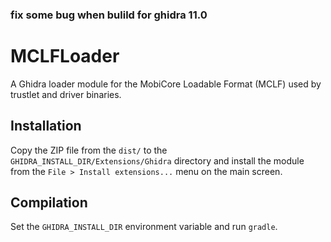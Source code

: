 ### fix some bug when bulild for ghidra 11.0

# MCLFLoader

A Ghidra loader module for the MobiCore Loadable Format (MCLF) used by trustlet and driver binaries.

## Installation

Copy the ZIP file from the `dist/` to the `GHIDRA_INSTALL_DIR/Extensions/Ghidra` directory and install the module from the `File > Install extensions...` menu on the main screen.

## Compilation

Set the `GHIDRA_INSTALL_DIR` environment variable and run `gradle`.
